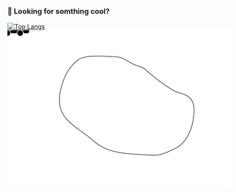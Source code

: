 ### 👋 Looking for somthing cool? 

[![Top Langs](https://github-readme-stats.vercel.app/api/top-langs/?username=asavan)](https://asavan.github.io/)   [![Demo](/images/car.svg)](https://asavan.github.io/)

<!--
**asavan/asavan** is a ✨ _special_ ✨ repository because its `README.md` (this file) appears on your GitHub profile.

Here are some ideas to get you started:

- 🔭 I’m currently working on ...
- 🌱 I’m currently learning ...
- 👯 I’m looking to collaborate on ...
- 🤔 I’m looking for help with ...
- 💬 Ask me about ...
- 📫 How to reach me: ...
- 😄 Pronouns: ...
- ⚡ Fun fact: ...
-->
